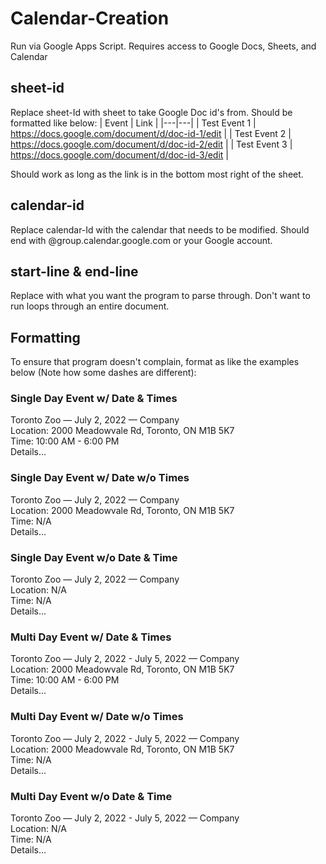 # Calendar-Creation
Run via Google Apps Script. Requires access to Google Docs, Sheets, and Calendar

## sheet-id
Replace sheet-Id with sheet to take Google Doc id's from. Should be formatted like below:
| Event | Link |
|---|---|
| Test Event 1 | https://docs.google.com/document/d/doc-id-1/edit | 
| Test Event 2 | https://docs.google.com/document/d/doc-id-2/edit | 
| Test Event 3 | https://docs.google.com/document/d/doc-id-3/edit | 

Should work as long as the link is in the bottom most right of the sheet.

## calendar-id
Replace calendar-Id with the calendar that needs to be modified. Should end with @group.calendar.google.com or your Google account.

## start-line & end-line
Replace with what you want the program to parse through. Don't want to run loops through an entire document.

## Formatting
To ensure that program doesn't complain, format as like the examples below (Note how some dashes are different):

### Single Day Event w/ Date & Times
Toronto Zoo — July 2, 2022 — Company\
Location: 2000 Meadowvale Rd, Toronto, ON M1B 5K7\
Time: 10:00 AM - 6:00 PM\
Details...

### Single Day Event w/ Date w/o Times
Toronto Zoo — July 2, 2022 — Company\
Location: 2000 Meadowvale Rd, Toronto, ON M1B 5K7\
Time: N/A\
Details...

### Single Day Event w/o Date & Time
Toronto Zoo — July 2, 2022 — Company\
Location: N/A\
Time: N/A\
Details...

### Multi Day Event w/ Date & Times
Toronto Zoo — July 2, 2022 - July 5, 2022 — Company\
Location: 2000 Meadowvale Rd, Toronto, ON M1B 5K7\
Time: 10:00 AM - 6:00 PM\
Details...

### Multi Day Event w/ Date w/o Times
Toronto Zoo — July 2, 2022 - July 5, 2022 — Company\
Location: 2000 Meadowvale Rd, Toronto, ON M1B 5K7\
Time: N/A\
Details...

### Multi Day Event w/o Date & Time
Toronto Zoo — July 2, 2022 - July 5, 2022 — Company\
Location: N/A\
Time: N/A\
Details...
